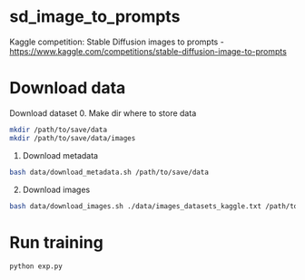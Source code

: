 # sd_image_to_prompts
Kaggle competition: Stable Diffusion images to prompts - https://www.kaggle.com/competitions/stable-diffusion-image-to-prompts


# Download data
Download dataset
0. Make dir where to store data
```bash
mkdir /path/to/save/data
mkdir /path/to/save/data/images
```
1. Download metadata
```bash
bash data/download_metadata.sh /path/to/save/data
```
2. Download images
```bash
bash data/download_images.sh ./data/images_datasets_kaggle.txt /path/to/save/data/images
```


# Run training 
```bash
python exp.py
```
